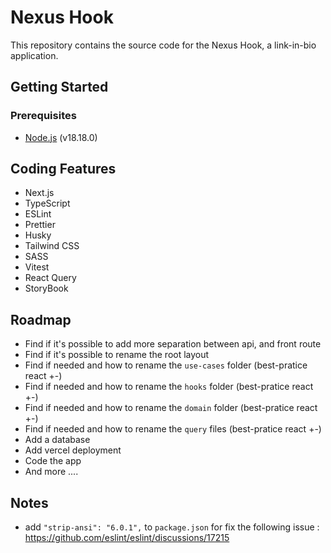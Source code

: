 # Nexus Hook

This repository contains the source code for the Nexus Hook, a link-in-bio application.

## Getting Started

### Prerequisites

-   [Node.js](https://nodejs.org/en/) (v18.18.0)

## Coding Features

-   Next.js
-   TypeScript
-   ESLint
-   Prettier
-   Husky
-   Tailwind CSS
-   SASS
-   Vitest
-   React Query
-   StoryBook

## Roadmap

-   Find if it's possible to add more separation between api, and front route
-   Find if it's possible to rename the root layout
-   Find if needed and how to rename the `use-cases` folder (best-pratice react +-)
-   Find if needed and how to rename the `hooks` folder (best-pratice react +-)
-   Find if needed and how to rename the `domain` folder (best-pratice react +-)
-   Find if needed and how to rename the `query` files (best-pratice react +-)
-   Add a database
-   Add vercel deployment
-   Code the app
-   And more ....

## Notes

-   add `"strip-ansi": "6.0.1",` to `package.json` for fix the following
    issue : https://github.com/eslint/eslint/discussions/17215
